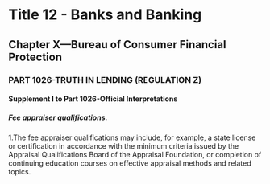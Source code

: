 
# Title 12 - Banks and Banking
## Chapter X—Bureau of Consumer Financial Protection
### PART 1026-TRUTH IN LENDING (REGULATION Z)
#### Supplement I to Part 1026-Official Interpretations
##### Fee appraiser qualifications.

1.The fee appraiser qualifications may include, for example, a state license or certification in accordance with the minimum criteria issued by the Appraisal Qualifications Board of the Appraisal Foundation, or completion of continuing education courses on effective appraisal methods and related topics.
